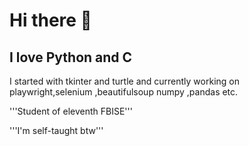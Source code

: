 # Hi there 👋
## I love Python and C
I started with tkinter and turtle and currently working on playwright,selenium ,beautifulsoup numpy ,pandas etc.

'''Student of eleventh FBISE'''

'''I'm self-taught btw'''
